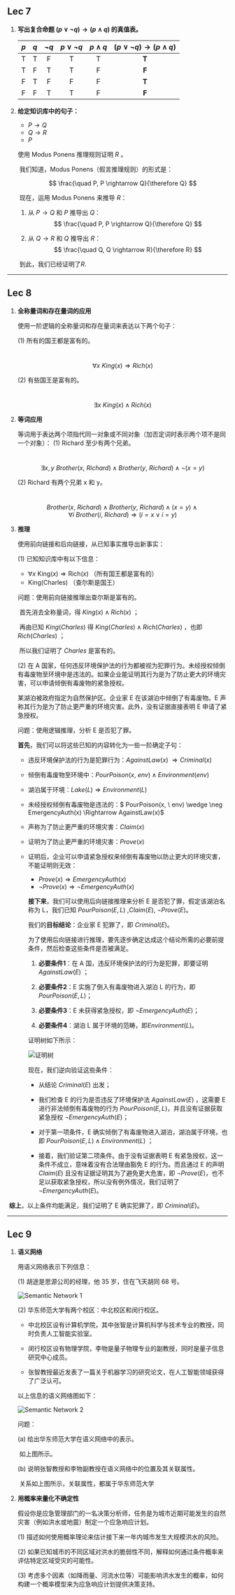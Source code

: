 ## Lec 7
1. **写出复合命题 $(p \lor \neg q) \rightarrow (p \land q)$ 的真值表。**

    | $p$ | $q$ | $\neg q$ | $p \lor \neg q$ | $p \land q$ | **$(p \lor \neg q) \rightarrow (p \land q)$** |
    |:---:|:---:|:-------:|:------------:|:---------:|:--------------------------------------:|
    |  T  |  T  |    F    |      T       |     T     |                  **T**                     |
    |  T  |  F  |    T    |      T       |     F     |                  **F**                     |
    |  F  |  T  |    F    |      F       |     F     |                  **T**                     |
    |  F  |  F  |    T    |      T       |     F     |                  **F**                     |

    

2. **给定知识库中的句子：**
   
    -  $P \rightarrow Q$ 
    -  $Q \rightarrow R$
    -  $P$
    
    使用 Modus Ponens 推理规则证明 $R$ 。
    
    
    
    ​	我们知道，Modus Ponens（假言推理规则）的形式是：
    
    $$
    \frac{\quad P, P \rightarrow Q}{\therefore Q}
    $$
    
    ​	现在，运用 Modus Ponens 来推导 $R$：
    
    1. 从 $P \rightarrow Q$ 和 $P$ 推导出 $Q$：
    $$
    \frac{\quad P, P \rightarrow Q}{\therefore Q}
    $$
    
    2. 从 $Q \rightarrow R$ 和 $Q$ 推导出 $R$：
    $$
    \frac{\quad Q, Q \rightarrow R}{\therefore R}
    $$
    
    ​	到此，我们已经证明了$R$.
    

---

## Lec 8

1. **全称量词和存在量词的应用**

    使用一阶逻辑的全称量词和存在量词来表达以下两个句子：

    (1) 所有的国王都是富有的。

    ​	$$ \forall x \ King(x) \Rightarrow Rich(x) $$

    

    (2) 有些国王是富有的。

    ​	$$\exists x \ King(x) \wedge Rich(x) $$
    
    


2. **等词应用**

    等词用于表达两个项指代同一对象或不同对象（加否定词时表示两个项不是同一个对象）：
    (1) Richard 至少有两个兄弟。

    ​	$$\exists x,y \ Brother(x, \ Richard) \wedge Brother(y, \ Richard) \wedge \neg (x = y)$$

    

    (2) Richard 有两个兄弟 x 和 y。

    ​	$$ Brother(x, \ Richard) \wedge Brother(y, \ Richard) \wedge (x = y) \wedge \forall i \ Brother(i, \ Richard ) \Rightarrow (i=x \vee i=y) $$

    

3. **推理**

    使用前向链接和后向链接，从已知事实推导出新事实：

    (1) 已知知识库中有以下信息：
    - $\forall x \ \text{King}(x) \Rightarrow \text{Rich}(x)$ （所有国王都是富有的）
    - $\text{King(Charles)}$ （查尔斯是国王）
      
    
    问题：使用前向链接推理出查尔斯是富有的。
    
    ​	首先消去全称量词，得 $King(x) \wedge Rich(x)$ ；
    
    ​	再由已知 $King(Charles)$ 得 $King(Charles) \wedge Rich(Charles)$ ，也即 $Rich(Charles)$ ；
    
    ​	所以我们证明了 *Charles* 是富有的。
    
    
    
    (2) 在 A 国家，任何违反环境保护法的行为都被视为犯罪行为。未经授权倾倒有毒废物至环境中是违法的。如果企业能证明其行为是为了防止更大的环境灾害，可以申请倾倒有毒废物的紧急授权。
    
    某湖泊被政府指定为自然保护区。企业家 E 在该湖泊中倾倒了有毒废物。E 声称其行为是为了防止更严重的环境灾害。此外，没有证据直接表明 E 申请了紧急授权。
    
    问题：使用逻辑推理，分析 E 是否犯了罪。
    
    
    
     ​	**首先**，我们可以将这些已知的内容转化为一些一阶确定子句：
	
	
	- 违反环境保护法的行为是犯罪行为：$AgainstLaw(x) \ \Rightarrow Criminal(x)$
	
	- 倾倒有毒废物至环境中：$PourPoison(x, \ env) \wedge Environment(env)$
	
	- 湖泊属于环境：$Lake(L) \Rightarrow Environment(L)$
    
    - 未经授权倾倒有毒废物是违法的：$ PourPoison(x, \ env) \wedge \neg EmergencyAuth(x) \Rightarrow AgainstLaw(x)$
    
    - 声称为了防止更严重的环境灾害：$Claim(x)$
    
    - 证明为了防止更严重的环境灾害：$Prove(x)$
    
    - 证明后，企业可以申请紧急授权来倾倒有毒废物以防止更大的环境灾害，不能证明则无效：
    
    
      - $Prove(x) \Rightarrow EmergencyAuth(x)$
      - $\neg Prove(x) \Rightarrow \neg EmergencyAuth(x)$
    
      
    
      **接下来**，我们可以使用后向链接推理来分析 E 是否犯了罪，假定该湖泊名称为 L，我们已知 $PourPoison(E,L)$ ,$Claim(E)$, $\neg Prove(E)$。
    
      我们的**目标结论**：企业家 E 犯罪了，即 $Criminal(E)$。
    
      为了使用后向链接进行推理，要先逐步确定达成这个结论所需的必要前提条件，然后检查这些条件是否被满足。
    
      1. **必要条件1**：在 A 国，违反环境保护法的行为是犯罪，即要证明 $AgainstLaw(E)$ ；
    
      2. **必要条件2**：E 实施了倒入有毒废物进入湖泊 L 的行为，即 $PourPoison(E,L)$；
    
      3. **必要条件3**：E 未获得紧急授权，即 $\neg EmergencyAuth(E)$；
    
      4. **必要条件4**：湖泊 L 属于环境的范畴，即$Environment(L)$。
    
		证明树如下所示：
    
         ![证明树](https://raw.githubusercontent.com/Jinbao2333/AIFundamentals2024/9249154ea44aa5d6507beb175f3341b0f88216a4/Assignment2/B_Chaining.svg)
    
      现在，我们逆向验证这些条件：
    
      - 从结论 $Criminal(E)$ 出发；
    
      - 我们检查 E 的行为是否违反了环境保护法 $AgainstLaw(E)$ ，这需要 E 进行非法倾倒有毒废物的行为 $PourPoison(E,L)$，并且没有证据获取紧急授权 $\neg EmergencyAuth(E)$；
    
      - 对于第一项条件，E 确实倾倒了有毒废物进入湖泊，湖泊属于环境，也即 $PourPoison(E,L) \wedge Environment(L)$ ；
    
      - 接着，我们验证第二项条件。由于没有证据表明 E 有紧急授权，这一条件不成立，意味着没有合法理由豁免 E 的行为。而且通过 E 的声明 $Claim(E)$ 且没有证据证明其为了避免更大危害，即  $\neg Prove(E)$，也不足以获取紧急授权，所以没有例外情况，我们证明了 $\neg EmergencyAuth(E)$。
    

​		**综上**，以上条件均能满足，我们证明了 E 确实犯罪了，即 $Criminal(E)$。

---

## Lec 9
1. **语义网络**

    用语义网络表示下列信息：

    (1) 胡途是思源公司的经理，他 35 岁，住在飞天胡同 68 号。
    
    
    
    ![Semantic Network 1](https://raw.githubusercontent.com/Jinbao2333/AIFundamentals2024/1321232ac9a66aa92318144c30e8ad3b7471e89a/Assignment2/sem_net1.svg)
    
    
    
    (2) 华东师范大学有两个校区：中北校区和闵行校区。
     - 中北校区设有计算机学院，其中张智是计算机科学与技术专业的教授，同时负责人工智能实验室。

     - 闵行校区设有物理学院，李物是量子物理专业的副教授，同时是量子信息研究中心成员。
    
     - 张智教授最近发表了一篇关于机器学习的研究论文，在人工智能领域获得了广泛认可。
    
    以上信息的语义网络图如下：
    
    ![Semantic Network 2](https://raw.githubusercontent.com/Jinbao2333/AIFundamentals2024/7ff50acc27418b6a2b23b47efe7f17189bf9a6b8/Assignment2/sem_net2.svg)
    
    问题：
    
    (a) 给出华东师范大学在语义网络中的表示。
    
    ​	如上图所示。
    
    (b) 说明张智教授和李物副教授在语义网络中的位置及其关联属性。
    
    ​	关系如上图所示，关联属性，都属于华东师范大学


2. **用概率来量化不确定性**

    假设你是应急管理部门的一名决策分析师，任务是为城市近期可能发生的自然灾害（例如洪水或地震）制定一个应急响应计划。

    (1) 描述如何使用概率理论来估计接下来一年内城市发生大规模洪水的风险。

    (2) 如果已知城市的不同区域对洪水的脆弱性不同，解释如何通过条件概率来评估特定区域受灾的可能性。

    (3) 考虑多个因素（如降雨量、河流水位等）可能影响洪水发生的概率，如何构建一个概率模型来为应急响应计划提供决策支持。
